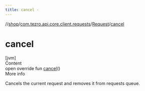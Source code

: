 ```yaml
---
title: cancel -
---
```

//[shop](../../../index.md)/[com.tezro.api.core.client.requests](../index.md)/[Request](index.md)/[cancel](cancel.md)



# cancel  
[jvm]  
Content  
open override fun [cancel](cancel.md)()  
More info  


Cancels the current request and removes it from requests queue.

  



